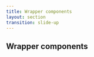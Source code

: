 ```yaml
---
title: Wrapper components
layout: section
transition: slide-up
---
```


<!-- Wrapper components -->
<section>
  <h1 class="section-title">
    Wrapper components
  </h1>
</section>